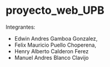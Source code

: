 # proyecto_web_UPB
Integrantes:
- Edwin Andres Gamboa Gonzalez,
- Felix Mauricio Puello Choperena,
- Henry Alberto Calderon Ferez
- Manuel Andres Blanco Clavijo
